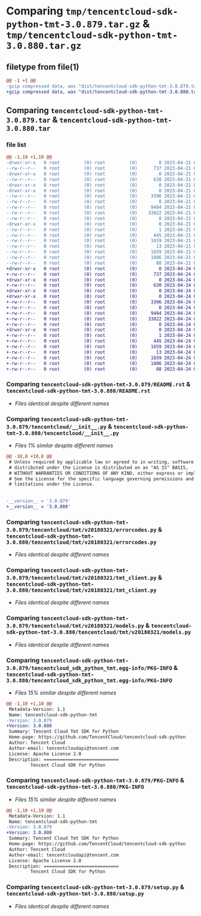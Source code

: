 # Comparing `tmp/tencentcloud-sdk-python-tmt-3.0.879.tar.gz` & `tmp/tencentcloud-sdk-python-tmt-3.0.880.tar.gz`

## filetype from file(1)

```diff
@@ -1 +1 @@
-gzip compressed data, was "dist/tencentcloud-sdk-python-tmt-3.0.879.tar", last modified: Fri Apr 21 01:07:51 2023, max compression
+gzip compressed data, was "dist/tencentcloud-sdk-python-tmt-3.0.880.tar", last modified: Mon Apr 24 03:47:12 2023, max compression
```

## Comparing `tencentcloud-sdk-python-tmt-3.0.879.tar` & `tencentcloud-sdk-python-tmt-3.0.880.tar`

### file list

```diff
@@ -1,19 +1,19 @@
-drwxr-xr-x   0 root         (0) root         (0)        0 2023-04-21 01:07:51.000000 tencentcloud-sdk-python-tmt-3.0.879/
--rw-r--r--   0 root         (0) root         (0)      737 2023-04-21 01:07:50.000000 tencentcloud-sdk-python-tmt-3.0.879/README.rst
-drwxr-xr-x   0 root         (0) root         (0)        0 2023-04-21 01:07:51.000000 tencentcloud-sdk-python-tmt-3.0.879/tencentcloud/
--rw-r--r--   0 root         (0) root         (0)      630 2023-04-21 01:07:50.000000 tencentcloud-sdk-python-tmt-3.0.879/tencentcloud/__init__.py
-drwxr-xr-x   0 root         (0) root         (0)        0 2023-04-21 01:07:51.000000 tencentcloud-sdk-python-tmt-3.0.879/tencentcloud/tmt/
-drwxr-xr-x   0 root         (0) root         (0)        0 2023-04-21 01:07:51.000000 tencentcloud-sdk-python-tmt-3.0.879/tencentcloud/tmt/v20180321/
--rw-r--r--   0 root         (0) root         (0)     3396 2023-04-21 01:07:50.000000 tencentcloud-sdk-python-tmt-3.0.879/tencentcloud/tmt/v20180321/errorcodes.py
--rw-r--r--   0 root         (0) root         (0)        0 2023-04-21 01:07:50.000000 tencentcloud-sdk-python-tmt-3.0.879/tencentcloud/tmt/v20180321/__init__.py
--rw-r--r--   0 root         (0) root         (0)     9404 2023-04-21 01:07:50.000000 tencentcloud-sdk-python-tmt-3.0.879/tencentcloud/tmt/v20180321/tmt_client.py
--rw-r--r--   0 root         (0) root         (0)    33822 2023-04-21 01:07:50.000000 tencentcloud-sdk-python-tmt-3.0.879/tencentcloud/tmt/v20180321/models.py
--rw-r--r--   0 root         (0) root         (0)        0 2023-04-21 01:07:50.000000 tencentcloud-sdk-python-tmt-3.0.879/tencentcloud/tmt/__init__.py
-drwxr-xr-x   0 root         (0) root         (0)        0 2023-04-21 01:07:51.000000 tencentcloud-sdk-python-tmt-3.0.879/tencentcloud_sdk_python_tmt.egg-info/
--rw-r--r--   0 root         (0) root         (0)        1 2023-04-21 01:07:51.000000 tencentcloud-sdk-python-tmt-3.0.879/tencentcloud_sdk_python_tmt.egg-info/dependency_links.txt
--rw-r--r--   0 root         (0) root         (0)      445 2023-04-21 01:07:51.000000 tencentcloud-sdk-python-tmt-3.0.879/tencentcloud_sdk_python_tmt.egg-info/SOURCES.txt
--rw-r--r--   0 root         (0) root         (0)     1659 2023-04-21 01:07:51.000000 tencentcloud-sdk-python-tmt-3.0.879/tencentcloud_sdk_python_tmt.egg-info/PKG-INFO
--rw-r--r--   0 root         (0) root         (0)       13 2023-04-21 01:07:51.000000 tencentcloud-sdk-python-tmt-3.0.879/tencentcloud_sdk_python_tmt.egg-info/top_level.txt
--rw-r--r--   0 root         (0) root         (0)     1659 2023-04-21 01:07:51.000000 tencentcloud-sdk-python-tmt-3.0.879/PKG-INFO
--rw-r--r--   0 root         (0) root         (0)     1006 2023-04-21 01:07:50.000000 tencentcloud-sdk-python-tmt-3.0.879/setup.py
--rw-r--r--   0 root         (0) root         (0)       88 2023-04-21 01:07:51.000000 tencentcloud-sdk-python-tmt-3.0.879/setup.cfg
+drwxr-xr-x   0 root         (0) root         (0)        0 2023-04-24 03:47:12.000000 tencentcloud-sdk-python-tmt-3.0.880/
+-rw-r--r--   0 root         (0) root         (0)      737 2023-04-24 03:47:11.000000 tencentcloud-sdk-python-tmt-3.0.880/README.rst
+drwxr-xr-x   0 root         (0) root         (0)        0 2023-04-24 03:47:12.000000 tencentcloud-sdk-python-tmt-3.0.880/tencentcloud/
+-rw-r--r--   0 root         (0) root         (0)      630 2023-04-24 03:47:11.000000 tencentcloud-sdk-python-tmt-3.0.880/tencentcloud/__init__.py
+drwxr-xr-x   0 root         (0) root         (0)        0 2023-04-24 03:47:12.000000 tencentcloud-sdk-python-tmt-3.0.880/tencentcloud/tmt/
+drwxr-xr-x   0 root         (0) root         (0)        0 2023-04-24 03:47:12.000000 tencentcloud-sdk-python-tmt-3.0.880/tencentcloud/tmt/v20180321/
+-rw-r--r--   0 root         (0) root         (0)     3396 2023-04-24 03:47:11.000000 tencentcloud-sdk-python-tmt-3.0.880/tencentcloud/tmt/v20180321/errorcodes.py
+-rw-r--r--   0 root         (0) root         (0)        0 2023-04-24 03:47:11.000000 tencentcloud-sdk-python-tmt-3.0.880/tencentcloud/tmt/v20180321/__init__.py
+-rw-r--r--   0 root         (0) root         (0)     9404 2023-04-24 03:47:11.000000 tencentcloud-sdk-python-tmt-3.0.880/tencentcloud/tmt/v20180321/tmt_client.py
+-rw-r--r--   0 root         (0) root         (0)    33822 2023-04-24 03:47:11.000000 tencentcloud-sdk-python-tmt-3.0.880/tencentcloud/tmt/v20180321/models.py
+-rw-r--r--   0 root         (0) root         (0)        0 2023-04-24 03:47:11.000000 tencentcloud-sdk-python-tmt-3.0.880/tencentcloud/tmt/__init__.py
+drwxr-xr-x   0 root         (0) root         (0)        0 2023-04-24 03:47:12.000000 tencentcloud-sdk-python-tmt-3.0.880/tencentcloud_sdk_python_tmt.egg-info/
+-rw-r--r--   0 root         (0) root         (0)        1 2023-04-24 03:47:12.000000 tencentcloud-sdk-python-tmt-3.0.880/tencentcloud_sdk_python_tmt.egg-info/dependency_links.txt
+-rw-r--r--   0 root         (0) root         (0)      445 2023-04-24 03:47:12.000000 tencentcloud-sdk-python-tmt-3.0.880/tencentcloud_sdk_python_tmt.egg-info/SOURCES.txt
+-rw-r--r--   0 root         (0) root         (0)     1659 2023-04-24 03:47:12.000000 tencentcloud-sdk-python-tmt-3.0.880/tencentcloud_sdk_python_tmt.egg-info/PKG-INFO
+-rw-r--r--   0 root         (0) root         (0)       13 2023-04-24 03:47:12.000000 tencentcloud-sdk-python-tmt-3.0.880/tencentcloud_sdk_python_tmt.egg-info/top_level.txt
+-rw-r--r--   0 root         (0) root         (0)     1659 2023-04-24 03:47:12.000000 tencentcloud-sdk-python-tmt-3.0.880/PKG-INFO
+-rw-r--r--   0 root         (0) root         (0)     1006 2023-04-24 03:47:11.000000 tencentcloud-sdk-python-tmt-3.0.880/setup.py
+-rw-r--r--   0 root         (0) root         (0)       88 2023-04-24 03:47:12.000000 tencentcloud-sdk-python-tmt-3.0.880/setup.cfg
```

### Comparing `tencentcloud-sdk-python-tmt-3.0.879/README.rst` & `tencentcloud-sdk-python-tmt-3.0.880/README.rst`

 * *Files identical despite different names*

### Comparing `tencentcloud-sdk-python-tmt-3.0.879/tencentcloud/__init__.py` & `tencentcloud-sdk-python-tmt-3.0.880/tencentcloud/__init__.py`

 * *Files 1% similar despite different names*

```diff
@@ -10,8 +10,8 @@
 # Unless required by applicable law or agreed to in writing, software
 # distributed under the License is distributed on an "AS IS" BASIS,
 # WITHOUT WARRANTIES OR CONDITIONS OF ANY KIND, either express or implied.
 # See the License for the specific language governing permissions and
 # limitations under the License.
 
 
-__version__ = '3.0.879'
+__version__ = '3.0.880'
```

### Comparing `tencentcloud-sdk-python-tmt-3.0.879/tencentcloud/tmt/v20180321/errorcodes.py` & `tencentcloud-sdk-python-tmt-3.0.880/tencentcloud/tmt/v20180321/errorcodes.py`

 * *Files identical despite different names*

### Comparing `tencentcloud-sdk-python-tmt-3.0.879/tencentcloud/tmt/v20180321/tmt_client.py` & `tencentcloud-sdk-python-tmt-3.0.880/tencentcloud/tmt/v20180321/tmt_client.py`

 * *Files identical despite different names*

### Comparing `tencentcloud-sdk-python-tmt-3.0.879/tencentcloud/tmt/v20180321/models.py` & `tencentcloud-sdk-python-tmt-3.0.880/tencentcloud/tmt/v20180321/models.py`

 * *Files identical despite different names*

### Comparing `tencentcloud-sdk-python-tmt-3.0.879/tencentcloud_sdk_python_tmt.egg-info/PKG-INFO` & `tencentcloud-sdk-python-tmt-3.0.880/tencentcloud_sdk_python_tmt.egg-info/PKG-INFO`

 * *Files 15% similar despite different names*

```diff
@@ -1,10 +1,10 @@
 Metadata-Version: 1.1
 Name: tencentcloud-sdk-python-tmt
-Version: 3.0.879
+Version: 3.0.880
 Summary: Tencent Cloud Tmt SDK for Python
 Home-page: https://github.com/TencentCloud/tencentcloud-sdk-python
 Author: Tencent Cloud
 Author-email: tencentcloudapi@tencent.com
 License: Apache License 2.0
 Description: ============================
         Tencent Cloud SDK for Python
```

### Comparing `tencentcloud-sdk-python-tmt-3.0.879/PKG-INFO` & `tencentcloud-sdk-python-tmt-3.0.880/PKG-INFO`

 * *Files 15% similar despite different names*

```diff
@@ -1,10 +1,10 @@
 Metadata-Version: 1.1
 Name: tencentcloud-sdk-python-tmt
-Version: 3.0.879
+Version: 3.0.880
 Summary: Tencent Cloud Tmt SDK for Python
 Home-page: https://github.com/TencentCloud/tencentcloud-sdk-python
 Author: Tencent Cloud
 Author-email: tencentcloudapi@tencent.com
 License: Apache License 2.0
 Description: ============================
         Tencent Cloud SDK for Python
```

### Comparing `tencentcloud-sdk-python-tmt-3.0.879/setup.py` & `tencentcloud-sdk-python-tmt-3.0.880/setup.py`

 * *Files identical despite different names*

